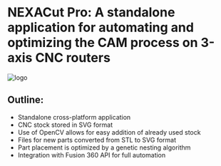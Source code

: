 # NEXACut Pro: A standalone application for automating and optimizing the CAM process on 3-axis CNC routers

![logo](https://github.com/nagan319/NEXACut-Pro/assets/147287567/e3962669-4dee-49f1-879c-7f65fb409fa7)

## Outline:

- Standalone cross-platform application
- CNC stock stored in SVG format
- Use of OpenCV allows for easy addition of already used stock
- Files for new parts converted from STL to SVG format
- Part placement is optimized by a genetic nesting algorithm
- Integration with Fusion 360 API for full automation


